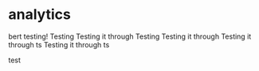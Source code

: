 # analytics
bert testing!
Testing
Testing it through
Testing
Testing it through
Testing it through
ts
Testing it through
ts

test
